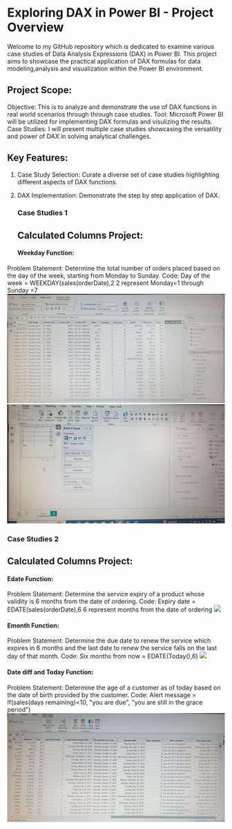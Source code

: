 # Exploring DAX in Power BI - Project Overview
Welcome to my GitHub repository which is dedicated to examine various case studies of Data Analysis Expressions (DAX) in Power BI. This project aims to showcase the practical application of DAX formulas for data modeling,analysis and visualization within the Power BI environment.

## Project Scope:
Objective: This is to analyze and demonstrate the use of DAX functions in real world scenarios through through case studies.
Tool: Microsoft Power BI will be utilized for implementing DAX formulas and visulizing the results.
Case Studies: I will present multiple case studies showcasing the versatility and power of DAX in solving analytical challenges.

## Key Features:
1. Case Study Selection: Curate a diverse set of case studies highlighting different aspects of DAX functions.
2. DAX Implementation: Demonstrate the step by step application of DAX.

   ### Case Studies 1
   ## Calculated Columns Project:
   #### Weekday Function:
Problem Statement:
Determine the total number of orders placed based on the day of the week, starting from Monday to Sunday.
Code: Day of the week = WEEKDAY(sales(orderDate),2
2 represent Monday=1 through Sunday =7
![](Weekday_function1.jpg)  ![](Weekday_function2.jpg) 


### Case Studies 2
   ## Calculated Columns Project:
  #### Edate Function:
Problem Statement:
Determine the service expiry of a product whose validity is 6 months from the date of ordering.
Code: Expiry date = EDATE(sales(orderDate),6
6 represent months from the date of ordering
![](Edate_Expirydate&time.jpg)  


#### Emonth Function:
Problem Statement:
Determine the due date to renew the service which expires in 6 months and the last date to renew the service falls on the last day of that month.
Code: Six months from now = EDATE(Today(),6)
![](Edate_sixmonthsfromnow.jpg)  


#### Date diff and Today Function:
Problem Statement:
Determine the age of a customer as of today based on the date of birth provided by the customer.
Code: Alert message = If(sales(days remaining)<10, "you are due", "you are still in the grace period")
![](DAX_Calculations.jpg)  





 






